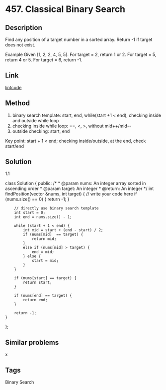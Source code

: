 # 457. Classical Binary Search

## Description

Find any position of a target number in a sorted array. Return -1 if target does not exist.


Example
Given [1, 2, 2, 4, 5, 5].
For target = 2, return 1 or 2.
For target = 5, return 4 or 5.
For target = 6, return -1.

## Link
[lintcode](https://www.lintcode.com/submission/14120258/)

## Method
1. binary search template: start, end, while(start +1 < end), checking inside and outside while loop
2. checking inside while loop: ==, <, >, without mid++/mid--
3. outside checking: start, end

Key point:  start + 1 < end; checking inside/outside, at the end, check start/end

## Solution
1.1

class Solution {
public:
    /*
     * @param nums: An integer array sorted in ascending order
     * @param target: An integer
     * @return: An integer
     */
    int findPosition(vector<int> &nums, int target) {
        // write your code here
        if (nums.size() == 0) {
            return -1;
        }
        
        // directly use binary search template
        int start = 0;
        int end = nums.size() - 1;

        while (start + 1 < end) {
            int mid = start + (end - start) / 2;
            if (nums[mid]  == target) {
                return mid;
            }
            else if (nums[mid] > target) {
                end = mid;
            } else {
                start = mid;
            }
        }
        
        if (nums[start] == target) {
            return start;
        }
        
        if (nums[end] == target) {
            return end;
        }
        
        return -1;
    }
};

## Similar problems
x

## Tags
Binary Search